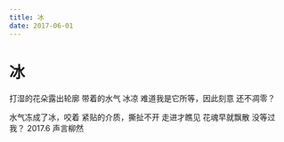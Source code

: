 ```yaml
---
title: 冰
date: 2017-06-01
---
```

# 冰
打湿的花朵露出轮廓
带着的水气
冰凉
难道我是它所等，因此刻意
还不凋零？

水气冻成了冰，咬着
紧贴的介质，撕扯不开
走进才瞧见
花魂早就飘散
没等过我？
2017.6
声言柳然